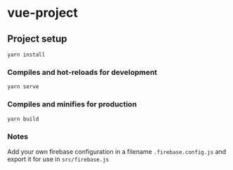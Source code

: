 # vue-project

## Project setup
```
yarn install
```

### Compiles and hot-reloads for development
```
yarn serve
```

### Compiles and minifies for production
```
yarn build
```

### Notes
Add your own firebase configuration in a filename ``.firebase.config.js`` and export it for use in ``src/firebase.js``

